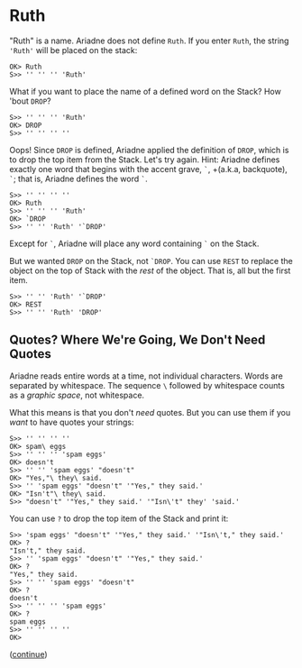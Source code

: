 # Ruth

"Ruth" is a name.
Ariadne does not define `Ruth`.
If you enter `Ruth`, the string `'Ruth'` will be placed on the stack:

    OK> Ruth
    S>> '' '' '' 'Ruth'
    
What if you want to place the name of a defined word on the Stack?
How 'bout `DROP`?

    S>> '' '' '' 'Ruth'
    OK> DROP
    S>> '' '' '' ''
    
Oops!
Since `DROP` is defined, Ariadne applied the definition of `DROP`, which is to drop the top item from the Stack.
Let's try again.
Hint: Ariadne defines exactly one word that begins with the accent grave, `` ` ``, +(a.k.a, backquote), `` ` ``; that is, Ariadne defines the word `` ` ``.

    S>> '' '' '' ''
    OK> Ruth
    S>> '' '' '' 'Ruth'
    OK> `DROP
    S>> '' '' 'Ruth' '`DROP'
    
Except for `` ` ``, Ariadne will place any word containing `` ` `` on the Stack.

But we wanted `DROP` on the Stack, not `` `DROP ``. You can use `REST` to replace the object on the top of Stack with the _rest_ of the object.
That is, all but the first item.

    S>> '' '' 'Ruth' '`DROP'
    OK> REST
    S>> '' '' 'Ruth' 'DROP'
    
    
## Quotes? Where We're Going, We Don't Need Quotes

Ariadne reads entire words at a time, not individual characters.
Words are separated by whitespace.
The sequence `\` followed by whitespace counts as a _graphic space_, not whitespace.

What this means is that you don't _need_ quotes.
But you can use them if you _want_ to have quotes your strings:

    S>> '' '' '' ''
    OK> spam\ eggs
    S>> '' '' '' 'spam eggs'
    OK> doesn't
    S>> '' '' 'spam eggs' "doesn't"
    OK> "Yes,"\ they\ said.
    S>> '' 'spam eggs' "doesn't" '"Yes," they said.'
    OK> "Isn't"\ they\ said.
    S>> "doesn't" '"Yes," they said.' '"Isn\'t" they' 'said.'
    
You can use `?` to drop the top item of the Stack and print it:

    S>> 'spam eggs' "doesn't" '"Yes," they said.' '"Isn\'t," they said.'
    OK> ?
    "Isn't," they said.
    S>> '' 'spam eggs' "doesn't" '"Yes," they said.'
    OK> ?
    "Yes," they said.
    S>> '' '' 'spam eggs' "doesn't"
    OK> ?
    doesn't
    S>> '' '' '' 'spam eggs'
    OK> ?
    spam eggs
    S>> '' '' '' ''
    OK>
   
([continue](https://github.com/dmparrishphd/Python4th/blob/master/2b/Tutorial/body8A.md))
